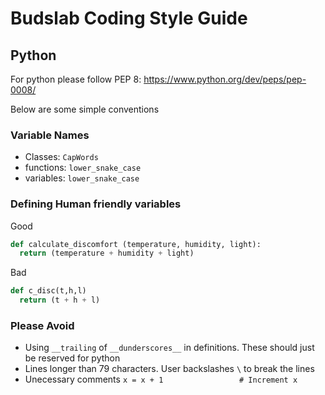 # Budslab Coding Style Guide

## Python

For python please follow PEP 8: https://www.python.org/dev/peps/pep-0008/

Below are some simple conventions

### Variable Names

- Classes: `CapWords`
- functions: `lower_snake_case`
- variables: `lower_snake_case`

### Defining Human friendly variables

Good
```python
def calculate_discomfort (temperature, humidity, light):
  return (temperature + humidity + light)
```

Bad
```python
def c_disc(t,h,l)
  return (t + h + l)
```

### Please Avoid

- Using `__trailing` of `__dunderscores__` in definitions. These should just be reserved for python
- Lines longer than 79 characters. User backslashes `\` to break the lines
- Unecessary comments `x = x + 1                 # Increment x`
